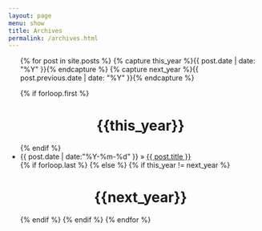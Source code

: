 ```yaml
---
layout: page
menu: show
title: Archives
permalink: /archives.html
---
```


<div class="archives">
<ul>
{% for post in site.posts  %}
{% capture this_year %}{{ post.date | date: "%Y" }}{% endcapture %}
{% capture next_year %}{{ post.previous.date | date: "%Y" }}{% endcapture %}

{% if forloop.first %}
<div id='hr_dotted'></div>
<center><p><h1>{{this_year}}</h1></p></center>
<div id='hr_dotted'></div>
{% endif %}
<li><span class='left_0'>{{ post.date | date:"%Y-%m-%d" }} <span class='postName'>&raquo; <a href="{{ post.url }}">{{ post.title }}</a></span></span></li>
{% if forloop.last %}
{% else %}
{% if this_year != next_year %}
<div id='hr_dotted'></div>
<center><p><h1>{{next_year}}</h1></p></center>
<div id='hr_dotted'></div>
{% endif %}
{% endif %}
{% endfor %}
</ul>
</div>
